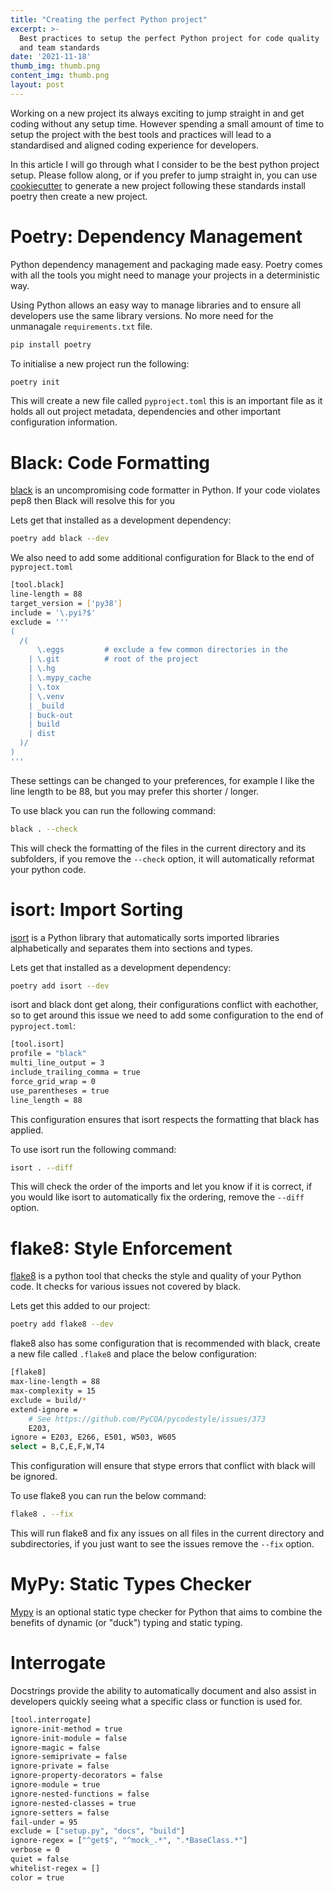 ```yaml
---
title: "Creating the perfect Python project"
excerpt: >-
  Best practices to setup the perfect Python project for code quality
  and team standards
date: '2021-11-18'
thumb_img: thumb.png
content_img: thumb.png
layout: post
---
```


Working on a new project its always exciting to jump straight in and get coding 
without any setup time. However spending a small amount of time to setup the project
with the best tools and practices will lead to a standardised and aligned coding
experience for developers.

In this article I will go through what I consider to be the best python project setup.
Please follow along, or if you prefer to jump straight in, you can use 
[cookiecutter](https://totaldebug.uk/posts/cookiecutter-automate-project-creation/)
to generate a new project following these standards install poetry then create a new 
project. 

# Poetry: Dependency Management

Python dependency management and packaging made easy.
Poetry comes with all the tools you might need to manage your 
projects in a deterministic way.

Using Python allows an easy way to manage libraries and to ensure all developers 
use the same library versions. No more need for the unmanagale `requirements.txt` file.

```bash
pip install poetry
```

To initialise a new project run the following: 

```bash 
poetry init 
```

This will create a new file called `pyproject.toml` this is an important file as it holds
all out project metadata, dependencies and other important configuration information.

# Black: Code Formatting

[black](https://black.readthedocs.io/en/stable/) is an uncompromising code formatter 
in Python. If your code violates pep8 then Black will resolve this for you

Lets get that installed as a development dependency: 

```bash
poetry add black --dev
```

We also need to add some additional configuration for Black to the end of
 `pyproject.toml`

```bash
[tool.black]
line-length = 88
target_version = ['py38']
include = '\.pyi?$'
exclude = '''
(
  /(
      \.eggs         # exclude a few common directories in the
    | \.git          # root of the project
    | \.hg
    | \.mypy_cache
    | \.tox
    | \.venv
    | _build
    | buck-out
    | build
    | dist
  )/
)
'''
```

These settings can be changed to your preferences, for example I like the line length
to be 88, but you may prefer this shorter / longer. 

To use black you can run the following command: 

```bash
black . --check
```

This will check the formatting of the files in the current directory and its subfolders, 
if you remove the `--check` option, it will automatically reformat your python code.

# isort: Import Sorting

[isort](https://github.com/PyCQA/isort) is a Python library that automatically sorts 
imported libraries alphabetically and separates them into sections and types.

Lets get that installed as a development dependency: 

```bash
poetry add isort --dev
```

isort and black dont get along, their configurations conflict with eachother, so to get
around this issue we need to add some configuration to the end of `pyproject.toml`:

```bash
[tool.isort]
profile = "black"
multi_line_output = 3
include_trailing_comma = true
force_grid_wrap = 0
use_parentheses = true
line_length = 88
```

This configuration ensures that isort respects the formatting that black has applied.

To use isort run the following command: 

```bash
isort . --diff
```

This will check the order of the imports and let you know if it is correct, if you
would like isort to automatically fix the ordering, remove the `--diff` option.

# flake8: Style Enforcement

[flake8](https://flake8.pycqa.org/en/latest/) is a python tool that checks the style 
and quality of your Python code. It checks for various issues not covered by black.

Lets get this added to our project: 

```bash
poetry add flake8 --dev
```

flake8 also has some configuration that is recommended with black, create a new file
called `.flake8` and place the below configuration:

```bash
[flake8]
max-line-length = 88
max-complexity = 15
exclude = build/*
extend-ignore =
    # See https://github.com/PyCQA/pycodestyle/issues/373
    E203,
ignore = E203, E266, E501, W503, W605
select = B,C,E,F,W,T4
```

This configuration will ensure that stype errors that conflict with black will be 
ignored.

To use flake8 you can run the below command:

```bash
flake8 . --fix
```

This will run flake8 and fix any issues on all files in the current directory and 
subdirectories, if you just want to see the issues remove the `--fix` option. 

# MyPy: Static Types Checker

[Mypy](https://mypy.readthedocs.io/en/stable/) is an optional static type checker 
for Python that aims to combine the benefits of dynamic (or "duck") typing and 
static typing. 




# Interrogate

Docstrings provide the ability to automatically document and also assist in developers
quickly seeing what a specific class or function is used for. 


```bash
[tool.interrogate]
ignore-init-method = true
ignore-init-module = false
ignore-magic = false
ignore-semiprivate = false
ignore-private = false
ignore-property-decorators = false
ignore-module = true
ignore-nested-functions = false
ignore-nested-classes = true
ignore-setters = false
fail-under = 95
exclude = ["setup.py", "docs", "build"]
ignore-regex = ["^get$", "^mock_.*", ".*BaseClass.*"]
verbose = 0
quiet = false
whitelist-regex = []
color = true
```